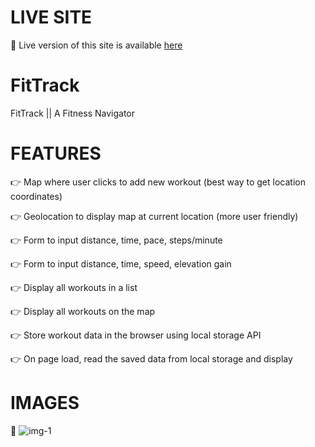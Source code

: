 # LIVE SITE
🔗 Live version of this site is available <a href="https://anirbansen17.github.io/FitTrack/" target= "_blank">here</a>

# FitTrack
FitTrack || A Fitness Navigator


# FEATURES
👉 Map where user clicks to add new workout (best way to get location coordinates) 

👉 Geolocation to display map at current location (more user friendly) 

👉 Form to input distance, time, pace, steps/minute 

👉 Form to input distance, time, speed, elevation gain 

👉 Display all workouts in a list 

👉 Display all workouts on the map 

👉 Store workout data in the browser using local storage API 

👉 On page load, read the saved data from local storage and display 

# IMAGES
📸 ![img-1](./screenshots/image-1.png)
